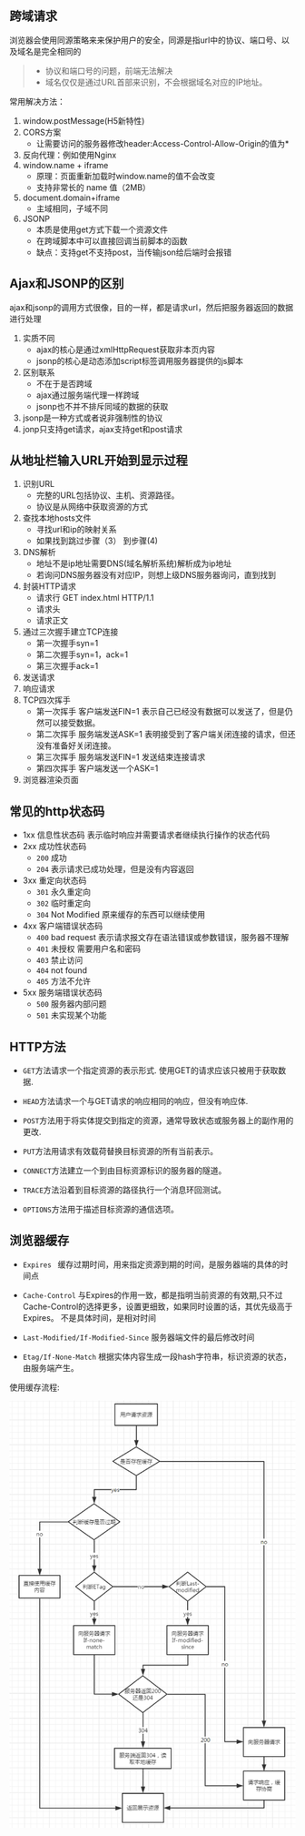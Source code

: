 ## 跨域请求

浏览器会使用同源策略来来保护用户的安全，同源是指url中的协议、端口号、以及域名是完全相同的
> * 协议和端口号的问题，前端无法解决
> * 域名仅仅是通过URL首部来识别，不会根据域名对应的IP地址。

常用解决方法：

1. window.postMessage(H5新特性)
2. CORS方案
	* 让需要访问的服务器修改header:Access-Control-Allow-Origin的值为* 
3. 反向代理：例如使用Nginx
4. window.name + iframe 
	* 原理：页面重新加载时window.name的值不会改变
	* 支持非常长的 name 值（2MB）
5. document.domain+iframe 
	* 主域相同，子域不同
6. JSONP
	* 本质是使用get方式下载一个资源文件
	* 在跨域脚本中可以直接回调当前脚本的函数
	* 缺点：支持get不支持post，当传输json给后端时会报错


## Ajax和JSONP的区别
ajax和jsonp的调用方式很像，目的一样，都是请求url，然后把服务器返回的数据进行处理

1. 实质不同
	* ajax的核心是通过xmlHttpRequest获取非本页内容
	* jsonp的核心是动态添加script标签调用服务器提供的js脚本
2. 区别联系
	* 不在于是否跨域
	* ajax通过服务端代理一样跨域
	* jsonp也不并不排斥同域的数据的获取
3. jsonp是一种方式或者说非强制性的协议
4. jonp只支持get请求，ajax支持get和post请求

## 从地址栏输入URL开始到显示过程
1. 识别URL
	* 完整的URL包括协议、主机、资源路径。
	* 协议是从网络中获取资源的方式 
2. 查找本地hosts文件
	* 寻找url和ip的映射关系
	* 如果找到跳过步骤（3） 到步骤(4) 
3. DNS解析
	* 地址不是ip地址需要DNS(域名解析系统)解析成为ip地址
	* 若询问DNS服务器没有对应IP，则想上级DNS服务器询问，直到找到
4. 封装HTTP请求
	* 请求行 GET index.html HTTP/1.1
	* 请求头
	* 请求正文 
5. 通过三次握手建立TCP连接
	* 第一次握手syn=1
	* 第二次握手syn=1，ack=1
	* 第三次握手ack=1 
6. 发送请求
7. 响应请求
8. TCP四次挥手
	* 第一次挥手 客户端发送FIN=1 表示自己已经没有数据可以发送了，但是仍然可以接受数据。 
	* 第二次挥手 服务端发送ASK=1 表明接受到了客户端关闭连接的请求，但还没有准备好关闭连接。
	* 第三次挥手 服务端发送FIN=1 发送结束连接请求
	* 第四次挥手 客户端发送一个ASK=1 
9. 浏览器渲染页面

## 常见的http状态码
* 1xx 信息性状态码 表示临时响应并需要请求者继续执行操作的状态代码
* 2xx 成功性状态码
	*  `200` 成功
	*  `204` 表示请求已成功处理，但是没有内容返回
* 3xx 重定向状态码
	* `301` 永久重定向
	* `302` 临时重定向
	* `304` Not Modified 原来缓存的东西可以继续使用  
* 4xx 客户端错误状态码
	* `400` bad request 表示请求报文存在语法错误或参数错误，服务器不理解 
	* `401` 未授权  需要用户名和密码
	* `403` 禁止访问
	* `404` not found
	* `405`  方法不允许
* 5xx 服务端错误状态码
	* `500` 服务器内部问题
	* `501` 未实现某个功能

## HTTP方法
* `GET`方法请求一个指定资源的表示形式. 使用GET的请求应该只被用于获取数据. 


* `HEAD`方法请求一个与GET请求的响应相同的响应，但没有响应体.
* `POST`方法用于将实体提交到指定的资源，通常导致状态或服务器上的副作用的更改.
* `PUT`方法用请求有效载荷替换目标资源的所有当前表示。


* `CONNECT`方法建立一个到由目标资源标识的服务器的隧道。
* `TRACE`方法沿着到目标资源的路径执行一个消息环回测试。
* `OPTIONS`方法用于描述目标资源的通信选项。

## 浏览器缓存
* `Expires ` 缓存过期时间，用来指定资源到期的时间，是服务器端的具体的时间点


* `Cache-Control` 与Expires的作用一致，都是指明当前资源的有效期,只不过Cache-Control的选择更多，设置更细致，如果同时设置的话，其优先级高于Expires。 不是具体时间，是相对时间


* `Last-Modified/If-Modified-Since` 服务器端文件的最后修改时间


* `Etag/If-None-Match`   根据实体内容生成一段hash字符串，标识资源的状态，由服务端产生。

使用缓存流程:

![](img/1.png)